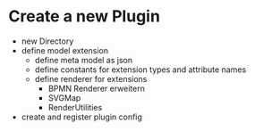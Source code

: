 # Create a new Plugin
- new Directory
- define model extension
    - define meta model as json
    - define constants for extension types and attribute names
    - define renderer for extensions
        - BPMN Renderer erweitern
        - SVGMap
        - RenderUtilities
- create and register plugin config

